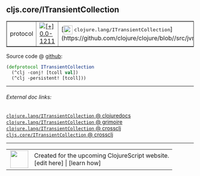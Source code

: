 ## cljs.core/ITransientCollection



 <table border="1">
<tr>
<td>protocol</td>
<td><a href="https://github.com/cljsinfo/cljs-api-docs/tree/0.0-1211"><img valign="middle" alt="[+] 0.0-1211" title="Added in 0.0-1211" src="https://img.shields.io/badge/+-0.0--1211-lightgrey.svg"></a> </td>
<td>
[<img height="24px" valign="middle" src="http://i.imgur.com/1GjPKvB.png"> <samp>clojure.lang/ITransientCollection</samp>](https://github.com/clojure/clojure/blob//src/jvm/clojure/lang/ITransientCollection.java)
</td>
</tr>
</table>









Source code @ [github](https://github.com/clojure/clojurescript/blob/r2156/src/cljs/cljs/core.cljs#L347-L349):

```clj
(defprotocol ITransientCollection
  (^clj -conj! [tcoll val])
  (^clj -persistent! [tcoll]))
```

<!--
Repo - tag - source tree - lines:

 <pre>
clojurescript @ r2156
└── src
    └── cljs
        └── cljs
            └── <ins>[core.cljs:347-349](https://github.com/clojure/clojurescript/blob/r2156/src/cljs/cljs/core.cljs#L347-L349)</ins>
</pre>

-->

---



###### External doc links:

[`clojure.lang/ITransientCollection` @ clojuredocs](http://clojuredocs.org/clojure.lang/ITransientCollection)<br>
[`clojure.lang/ITransientCollection` @ grimoire](http://conj.io/store/v1/org.clojure/clojure/1.7.0-beta3/clj/clojure.lang/ITransientCollection/)<br>
[`clojure.lang/ITransientCollection` @ crossclj](http://crossclj.info/fun/clojure.lang/ITransientCollection.html)<br>
[`cljs.core/ITransientCollection` @ crossclj](http://crossclj.info/fun/cljs.core.cljs/ITransientCollection.html)<br>

---

 <table>
<tr><td>
<img valign="middle" align="right" width="48px" src="http://i.imgur.com/Hi20huC.png">
</td><td>
Created for the upcoming ClojureScript website.<br>
[edit here] | [learn how]
</td></tr></table>

[edit here]:https://github.com/cljsinfo/cljs-api-docs/blob/master/cljsdoc/cljs.core_ITransientCollection.cljsdoc
[learn how]:https://github.com/cljsinfo/cljs-api-docs/wiki/cljsdoc-files

<!--

This information was too distracting to show to readers, but I'll leave it
commented here since it is helpful to:

- pretty-print the data used to generate this document
- and show how to retrieve that data



The API data for this symbol:

```clj
{:ns "cljs.core",
 :name "ITransientCollection",
 :history [["+" "0.0-1211"]],
 :type "protocol",
 :full-name-encode "cljs.core_ITransientCollection",
 :source {:code "(defprotocol ITransientCollection\n  (^clj -conj! [tcoll val])\n  (^clj -persistent! [tcoll]))",
          :title "Source code",
          :repo "clojurescript",
          :tag "r2156",
          :filename "src/cljs/cljs/core.cljs",
          :lines [347 349]},
 :methods [{:name "-conj!",
            :signature ["[tcoll val]"],
            :docstring nil}
           {:name "-persistent!",
            :signature ["[tcoll]"],
            :docstring nil}],
 :full-name "cljs.core/ITransientCollection",
 :clj-symbol "clojure.lang/ITransientCollection"}

```

Retrieve the API data for this symbol:

```clj
;; from Clojure REPL
(require '[clojure.edn :as edn])
(-> (slurp "https://raw.githubusercontent.com/cljsinfo/cljs-api-docs/catalog/cljs-api.edn")
    (edn/read-string)
    (get-in [:symbols "cljs.core/ITransientCollection"]))
```

-->
